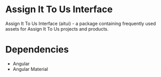 # Assign It To Us Interface

Assign It To Us Interface (aitui) - a package containing frequently used assets for Assign It To Us projects and products.

# Dependencies

* Angular
* Angular Material
